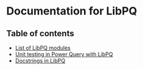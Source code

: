 # Documentation for LibPQ

## Table of contents

- [List of LibPQ modules][modules]
- [Unit testing in Power Query with LibPQ][unittesting]
- [Docstrings in LibPQ][docstrings]

[docstrings]: Docstrings.md
[modules]: Modules.md
[unittesting]: UnitTesting.md
